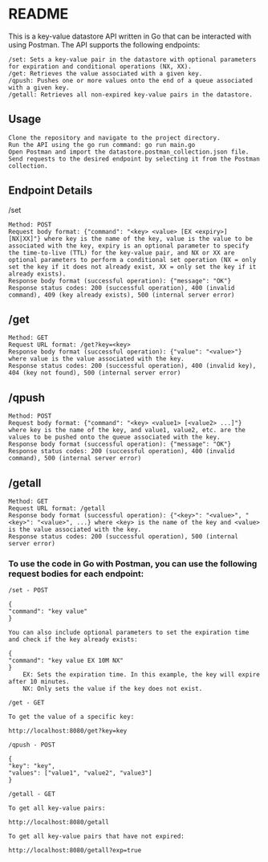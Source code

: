 # README

This is a key-value datastore API written in Go that can be interacted with using Postman. The API supports the following endpoints:

    /set: Sets a key-value pair in the datastore with optional parameters for expiration and conditional operations (NX, XX).
    /get: Retrieves the value associated with a given key.
    /qpush: Pushes one or more values onto the end of a queue associated with a given key.
    /getall: Retrieves all non-expired key-value pairs in the datastore.

## Usage

    Clone the repository and navigate to the project directory.
    Run the API using the go run command: go run main.go
    Open Postman and import the datastore.postman_collection.json file.
    Send requests to the desired endpoint by selecting it from the Postman collection.

## Endpoint Details
/set

    Method: POST
    Request body format: {"command": "<key> <value> [EX <expiry>] [NX|XX]"} where key is the name of the key, value is the value to be associated with the key, expiry is an optional parameter to specify the time-to-live (TTL) for the key-value pair, and NX or XX are optional parameters to perform a conditional set operation (NX = only set the key if it does not already exist, XX = only set the key if it already exists).
    Response body format (successful operation): {"message": "OK"}
    Response status codes: 200 (successful operation), 400 (invalid command), 409 (key already exists), 500 (internal server error)

## /get

    Method: GET
    Request URL format: /get?key=<key>
    Response body format (successful operation): {"value": "<value>"} where value is the value associated with the key.
    Response status codes: 200 (successful operation), 400 (invalid key), 404 (key not found), 500 (internal server error)

## /qpush

    Method: POST
    Request body format: {"command": "<key> <value1> [<value2> ...]"} where key is the name of the key, and value1, value2, etc. are the values to be pushed onto the queue associated with the key.
    Response body format (successful operation): {"message": "OK"}
    Response status codes: 200 (successful operation), 400 (invalid command), 500 (internal server error)



## /getall

    Method: GET
    Request URL format: /getall
    Response body format (successful operation): {"<key>": "<value>", "<key>": "<value>", ...} where <key> is the name of the key and <value> is the value associated with the key.
    Response status codes: 200 (successful operation), 500 (internal server error)

### To use the code in Go with Postman, you can use the following request bodies for each endpoint:

    /set - POST

    {
    "command": "key value"
    }

    You can also include optional parameters to set the expiration time and check if the key already exists:

    {
    "command": "key value EX 10M NX"
    }
        EX: Sets the expiration time. In this example, the key will expire after 10 minutes.
        NX: Only sets the value if the key does not exist.

    /get - GET

    To get the value of a specific key:

    http://localhost:8080/get?key=key

    /qpush - POST

    {
    "key": "key",
    "values": ["value1", "value2", "value3"]
    }

    /getall - GET

    To get all key-value pairs:

    http://localhost:8080/getall

    To get all key-value pairs that have not expired:

    http://localhost:8080/getall?exp=true
